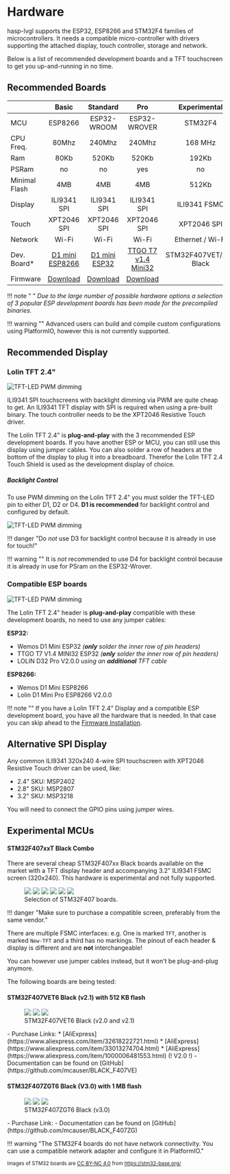 <h1>Hardware</h1>

hasp-lvgl supports the ESP32, ESP8266 and STM32F4 families of microcontrollers.
It needs a compatible micro-controller with drivers supporting the attached display, touch controller, storage and network.

Below is a list of recommended development boards and a TFT touchscreen to get you up-and-running in no time.

## Recommended Boards

<style>
table th:first-of-type {
    width: 12%;
}
table th:nth-of-type(2) {
    width: 22%;
}
table th:nth-of-type(3) {
    width: 22%;
}
table th:nth-of-type(4) {
    width: 22%;
}
table th:last-of-type {
    width: 22%;
}
</style>
|&nbsp;      | Basic       | Standard     | Pro          | Experimental 
|:-----------|:-----------:|:------------:|:------------:|:------------:
| MCU        | ESP8266     | ESP32-WROOM  | ESP32-WROVER | STM32F4      
| CPU Freq.  | 80Mhz       | 240Mhz       | 240Mhz       | 168 MHz      
| Ram        | 80Kb        | 520Kb        | 520Kb        | 192Kb        
| PSRam      | no          | no           | yes          | no           
| Minimal Flash | 4MB         | 4MB          | 4MB          | 512Kb     
| Display    | ILI9341 SPI | ILI9341 SPI  | ILI9341 SPI  | ILI9341 FSMC 
| Touch      | XPT2046 SPI | XPT2046 SPI  | XPT2046 SPI  | XPT2046 SPI  
| Network    | Wi-Fi        | Wi-Fi         | Wi-Fi         | Ethernet / Wi-Fi
| Dev. Board*|[D1 mini ESP8266][3]|[D1 mini ESP32][4]|[TTGO T7 v1.4 Mini32][5]| STM32F407VET/ZGT Black
| Firmware   | [Download][1] | [Download][1]  | [Download][1]  |

[1]: ./installation.md
[3]: https://www.aliexpress.com/item/32643142716.html
[4]: https://www.aliexpress.com/item/32815530502.html
[5]: https://www.aliexpress.com/item/32977375539.html

!!! note " "
    *Due to the large number of possible hardware options a selection of 3 popular ESP development boards has been made for the precompiled binaries.*

!!! warning ""
    Advanced users can build and compile custom configurations using PlatformIO, however this is not currently supported.


## Recommended Display
### Lolin TFT 2.4"

![TFT-LED PWM dimming](assets/images/lolin24tft.png)

ILI9341 SPI touchscreens with backlight dimming via PWM are quite cheap to get.
An ILI9341 TFT display with SPI is required when using a pre-built binary.
The touch controller needs to be the XPT2046 Resistive Touch driver.

The Lolin TFT 2.4" is **plug-and-play** with the 3 recommended ESP development boards.
If you have another ESP or MCU, you can still use this display using jumper cables.
You can also solder a row of headers at the bottom of the display to plug it into a breadboard.
Therefor the Lolin TFT 2.4 Touch Shield is used as the development display of choice.

##### Backlight Control

To use PWM dimming on the Lolin TFT 2.4" you must solder the TFT-LED pin to either D1, D2 or D4.
**D1 is recommended** for backlight control and configured by default.

![TFT-LED PWM dimming](assets/images/tft-led-pwm.png)

!!! danger "Do *not* use D3 for backlight control because it is already in use for touch!"

!!! warning ""
    It is *not* recommended to use D4 for backlight control because it is already in use for PSram on the ESP32-Wrover.

### Compatible ESP boards

![TFT-LED PWM dimming](assets/images/esp_boards.png)

The Lolin TFT 2.4" header is **plug-and-play** compatible with these development boards,
no need to use any jumper cables:

**ESP32:**

- Wemos D1 Mini ESP32 *(**only** solder the inner row of pin headers)*
- TTGO T7 V1.4 MINI32 ESP32 *(**only** solder the inner row of pin headers)*
- LOLIN D32 Pro V2.0.0 *using an **additional** TFT cable*

**ESP8266:**

- Wemos D1 Mini ESP8266
- Lolin D1 Mini Pro ESP8266 V2.0.0

!!! note ""
    If you have a Lolin TFT 2.4" Display and a compatible ESP development board, you have all the hardware that is needed.
    In that case you can skip ahead to the [Firmware Installation](installation.md).

## Alternative SPI Display

Any common ILI9341 320x240 4-wire SPI touchscreen with XPT2046 Resistive Touch driver can be used, like:
- 2.4" SKU: MSP2402
- 2.8" SKU: MSP2807
- 3.2" SKU: MSP3218

You will need to connect the GPIO pins using jumper wires.

## Experimental MCUs

#### STM32F407xxT Black Combo

There are several cheap STM32F407xx Black boards available on the market with a TFT display header
and accompanying 3.2" ILI9341 FSMC screen (320x240). This hardware is experimental and not fully supported.

<figure class="third">
    <a href="assets/images/boards/STM32F407VGT6_diymore-1.jpg"><img src="/assets/images/boards/STM32F407VGT6_diymore-1.jpg"></a>
    <a href="assets/images/boards/STM32F407VGT6_STM32F4XX_M-1.jpg"><img src="assets/images/boards/STM32F407VGT6_STM32F4XX_M-1.jpg"></a>
    <a href="assets/images/boards/STM32F407VET6_STM32_F4VE_V2.0-1.jpg"><img src="assets/images/boards/STM32F407VET6_STM32_F4VE_V2.0-1.jpg"></a>
    <a href="assets/images/boards/STM32F407ZET6-STM32F4XX-1.jpg"><img src="assets/images/boards/STM32F407ZET6-STM32F4XX-1.jpg"></a>
    <a href="assets/images/boards/STM32F407ZGT6_Euse_M4_DEMO_Large-1.jpg"><img src="assets/images/boards/STM32F407ZGT6_Euse_M4_DEMO_Large-1.jpg"></a>
    <a href="assets/images/boards/STM32F407VET6_Euse_M4_DEMO_Medium-1.jpg"><img src="assets/images/boards/STM32F407VET6_Euse_M4_DEMO_Medium-1.jpg"></a>
	<figcaption>Selection of STM32F407 boards.</figcaption>
</figure>

!!! danger "Make sure to purchase a compatible screen, preferably from the same vendor."

There are multiple FSMC interfaces: e.g. One is marked `TFT`, another is marked `New-TFT` and
a third has no markings.
The pinout of each header & display is different and are **not** interchangeable!

You can however use jumper cables instead, but it won't be plug-and-plug anymore.

The following boards are being tested:

#### STM32F407VET6 Black (v2.1) with 512 KB flash
<figure class="third">
    <a href="assets/images/boards/STM32F407VET6_STM32_F4VE_V2.0-1.jpg"><img src="assets/images/boards/STM32F407VET6_STM32_F4VE_V2.0-1.jpg"></a>
    <a href="assets/images/boards/STM32F407VET6_STM32_F4VE_V2.0-2.jpg"><img src="assets/images/boards/STM32F407VET6_STM32_F4VE_V2.0-2.jpg"></a>
    <a href="assets/images/boards/STM32F407VET6_STM32_F4VE_V2.0-3.jpg"><img src="assets/images/boards/STM32F407VET6_STM32_F4VE_V2.0-3.jpg"></a>
    <figcaption>STM32F407VET6 Black (v2.0 and v2.1)</figcaption>
</figure>
- Purchase Links:
    * [AliExpress](https://www.aliexpress.com/item/32618222721.html)
    * [AliExpress](https://www.aliexpress.com/item/33013274704.html)
    * [AliExpress](https://www.aliexpress.com/item/1000006481553.html) (! V2.0 !)
- Documentation can be found on [GitHub](https://github.com/mcauser/BLACK_F407VE) 

#### STM32F407ZGT6 Black (V3.0) with 1 MB flash
<figure class="third">
    <a href="assets/images/boards/STM32F407ZET6-STM32F4XX-1.jpg"><img src="assets/images/boards/STM32F407ZET6-STM32F4XX-1.jpg"></a>
    <a href="assets/images/boards/STM32F407ZET6-STM32F4XX-2.jpg"><img src="assets/images/boards/STM32F407ZET6-STM32F4XX-2.jpg"></a>
    <a href="assets/images/boards/STM32F407ZET6-STM32F4XX-3.jpg"><img src="assets/images/boards/STM32F407ZET6-STM32F4XX-3.jpg"></a>
    <figcaption>STM32F407ZGT6 Black (v3.0)</figcaption>
</figure>
- Purchase Link: 
- Documentation can be found on [GitHub](https://github.com/mcauser/BLACK_F407ZG) 


!!! warning "The STM32F4 boards do not have network connectivity. You can use a compatible network adapter and configure it in PlatformIO."

<sub>Images of STM32 boards are [CC BY-NC 4.0](https://creativecommons.org/licenses/by-nc/4.0/) from https://stm32-base.org/</sub>